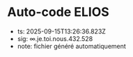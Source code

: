 # Auto-code ELIOS
- ts: 2025-09-15T13:26:36.823Z
- sig: ∞.je.toi.nous.432.528
- note: fichier généré automatiquement